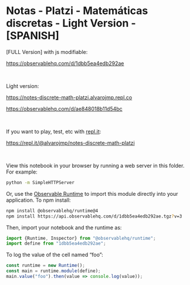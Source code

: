 # Notas - Platzi - Matemáticas discretas - Light Version - [SPANISH]

[FULL Version] with js modifiable:

https://observablehq.com/d/1dbb5ea4edb292ae 

<br />

Light version:

https://notes-discrete-math-platzi.alvarojmp.repl.co

https://observablehq.com/d/ae848018b11d54bc

<br />

If you want to play, test, etc with [repl.it](https://repl.it/):

https://repl.it/@alvarojmp/notes-discrete-math-platzi

<br />

View this notebook in your browser by running a web server in this folder. For
example:

~~~sh
python -m SimpleHTTPServer
~~~

Or, use the [Observable Runtime](https://github.com/observablehq/runtime) to
import this module directly into your application. To npm install:

~~~sh
npm install @observablehq/runtime@4
npm install https://api.observablehq.com/d/1dbb5ea4edb292ae.tgz?v=3
~~~

Then, import your notebook and the runtime as:

~~~js
import {Runtime, Inspector} from "@observablehq/runtime";
import define from "1dbb5ea4edb292ae";
~~~

To log the value of the cell named “foo”:

~~~js
const runtime = new Runtime();
const main = runtime.module(define);
main.value("foo").then(value => console.log(value));
~~~
